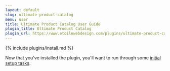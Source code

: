 ```yaml
---
layout: default
slug: ultimate-product-catalog
menu: user
title: Ultimate Product Catalog User Guide
plugin_title: Ultimate Product Catalog
plugin_url: https://www.etoilewebdesign.com/plugins/ultimate-product-catalog/
---
```

{% include plugins/install.md %}

Now that you've installed the plugin, you'll want to run through some [initial setup tasks](setup).
